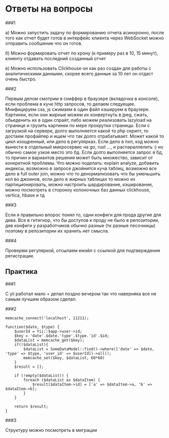 # Ответы на вопросы 

###1

a) Можно запустить задачу по формированию отчета асинхронно, после того как отчет
будет готов в интерфейс клиента через WebSocket можно отправить сообшение что он готов.

б) Можно формировать отчет по крону (к примеру раз в 10, 15 минут), клиенту отдавать последний созданный отчет

в) Можно использовать Clickhouse он как раз создан для работы с аналитическими данными, скорее всего данные за 
10 лет он отдаст очень быстро.

###2

Первым делом смотрим в сниффер в браузере (вкладочка в консоле), если проблема в куче http запросов, то
делаем следуещее. Мнифицируем css, js сжимаем в один файл кэшируем в браузере. Картинки, если они жирные можем их конвертнуть в 
jpeg, сжать, обьеденить их в один спрайт, либо можем реализовать lazyload  на странице и грузить картинки по мере прокрутки страницы.
Если с загрузкой на сервере, долго выполняется какой то php скрипт, то достаем профайлер и ищем что так долго отрабатывает.
Может какой то цикл изощренный, или дело в регулярках. Если дело в пхп, код можно вынести в отдельный микросервис на go, rust ..., и распараллелить :)  но обычно самое узкое место это бд.
Если долго выполняется запрос в бд, то причин и вариантов решения может быть множество, зависит от конкретной проблемы.
Что можно поделать: 
explain analyze, добавить индексы,
возможно в запросе джойнится куча таблиц, 
возможно все дело в full outer join, можно что то денормализовать что бы уменьшить кол во джоинов,
если дело в жирных таблицах то можно их партиционировать, 
можно настроить шардирование, кэширование, можно посмотреть в стороноу колоночных баз данных
clickhouse, vertica, hbase и тд

###3
 
 Если я правильно впорос понял то, одни конфиги для прода другие для дева. Все в гитигнор, что бы доступов к проду не было в репозитории, 
 дев конфиги у разработчиков обычно разные (тк разные песочницы) поэтому в репозитории их хранить нет смысла.
 
###4

Проверям регуляркой, отсылаем емэйл с ссылкой для подтверждения регистрации.

## Практика

###1

C yii работал мало + делал поздно вечером так что наверняка все не самым лучшим образом сделал.

###2

```
memcache_connect('localhost', 11211);

function($date, $type) {
    $userId = Yii::$app->user->id;
    $key = 'date'.$date.'type'.$type.'id'.$id;
    $dataList = memcache_get($key);
    if(!$dataList){
        $dataList = SomeDataModel::find()->where(['date' => $date, 'type' => $type, 'user_id' => $userId])->all();
        memcache_set($key, $dataList, 60*60)
    }
    $result = [];
     
    if (!empty($dataList)) {
        foreach ($dataList as $dataItem) {
            $result[$dataItem->id] = ['a' => $dataItem->a, 'b' => $dataItem->b];
        }
    }
    
    return $result;
}

```

###3

Структуру можно посмотреть в миграции 
 
 

